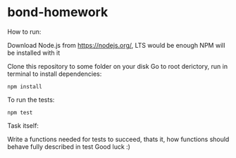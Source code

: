 # bond-homework

How to run:

Download Node.js from https://nodejs.org/, LTS would be enough
NPM will be installed with it

Clone this repository to some folder on your disk
Go to root derictory, run in terminal to install dependencies:

```npm install```

To run the tests:

```npm test```

Task itself:

Write a functions needed for tests to succeed, thats it, how functions should behave fully described in test
Good luck :)
  
